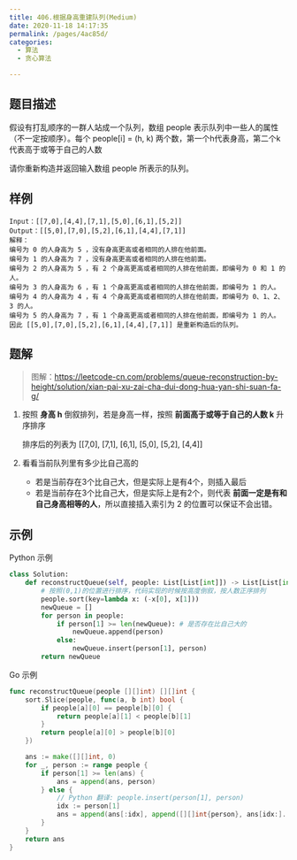 ```yaml
---
title: 406.根据身高重建队列(Medium)
date: 2020-11-18 14:17:35
permalink: /pages/4ac85d/
categories: 
  - 算法
  - 贪心算法

---
```


## 题目描述

假设有打乱顺序的一群人站成一个队列，数组 people 表示队列中一些人的属性（不一定按顺序）。每个 people[i] = (h, k) 两个数，第一个h代表身高，第二个k代表高于或等于自己的人数

请你重新构造并返回输入数组 people 所表示的队列。

## 样例

```
Input：[[7,0],[4,4],[7,1],[5,0],[6,1],[5,2]]
Output：[[5,0],[7,0],[5,2],[6,1],[4,4],[7,1]]
解释：
编号为 0 的人身高为 5 ，没有身高更高或者相同的人排在他前面。
编号为 1 的人身高为 7 ，没有身高更高或者相同的人排在他前面。
编号为 2 的人身高为 5 ，有 2 个身高更高或者相同的人排在他前面，即编号为 0 和 1 的人。
编号为 3 的人身高为 6 ，有 1 个身高更高或者相同的人排在他前面，即编号为 1 的人。
编号为 4 的人身高为 4 ，有 4 个身高更高或者相同的人排在他前面，即编号为 0、1、2、3 的人。
编号为 5 的人身高为 7 ，有 1 个身高更高或者相同的人排在他前面，即编号为 1 的人。
因此 [[5,0],[7,0],[5,2],[6,1],[4,4],[7,1]] 是重新构造后的队列。
```

## 题解

> 图解：https://leetcode-cn.com/problems/queue-reconstruction-by-height/solution/xian-pai-xu-zai-cha-dui-dong-hua-yan-shi-suan-fa-g/

1. 按照 **身高 h** 倒叙排列，若是身高一样，按照 **前面高于或等于自己的人数 k** 升序排序

   排序后的列表为 [[7,0], [7,1], [6,1], [5,0], [5,2], [4,4]]

2. 看看当前队列里有多少比自己高的

   - 若是当前存在3个比自己大，但是实际上是有4个，则插入最后
   - 若是当前存在3个比自己大，但是实际上是有2个，则代表 **前面一定是有和自己身高相等的人**，所以直接插入索引为 2 的位置可以保证不会出错。

## 示例

Python 示例

```python
class Solution:
    def reconstructQueue(self, people: List[List[int]]) -> List[List[int]]:
        # 按照(0,1)的位置进行排序，代码实现的时候按高度倒叙，按人数正序排列
        people.sort(key=lambda x: (-x[0], x[1])) 
        newQueue = []
        for person in people:
            if person[1] >= len(newQueue): # 是否存在比自己大的
                newQueue.append(person)
            else:
                newQueue.insert(person[1], person)
        return newQueue
```

Go 示例

```go
func reconstructQueue(people [][]int) [][]int {
    sort.Slice(people, func(a, b int) bool {
        if people[a][0] == people[b][0] {
            return people[a][1] < people[b][1]
        }
        return people[a][0] > people[b][0]
    })

    ans := make([][]int, 0)
    for _, person := range people {
        if person[1] >= len(ans) {
            ans = append(ans, person)
        } else {
            // Python 翻译: people.insert(person[1], person)
            idx := person[1]
            ans = append(ans[:idx], append([][]int{person}, ans[idx:]...)...)
        }
    }
    return ans 
}
```

